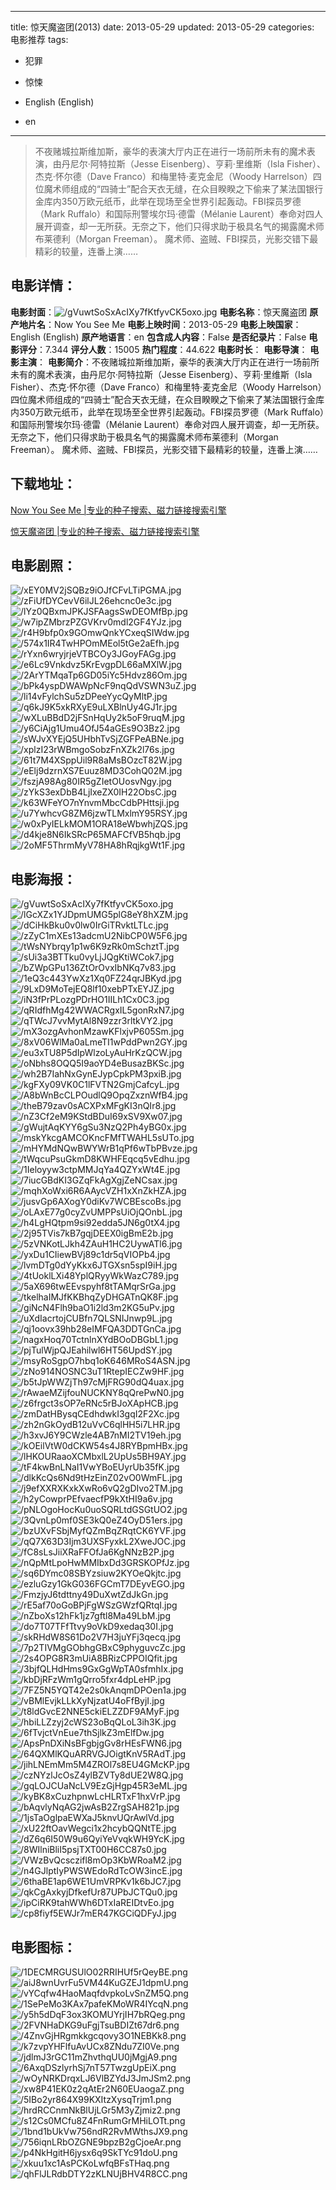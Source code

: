 
---
title: 惊天魔盗团(2013)
date: 2013-05-29
updated: 2013-05-29
categories: 电影推荐
tags:
- 犯罪
- 惊悚

- English (English)
- en
---


> 不夜赌城拉斯维加斯，豪华的表演大厅内正在进行一场前所未有的魔术表演，由丹尼尔·阿特拉斯（Jesse Eisenberg）、亨莉·里维斯（Isla Fisher）、杰克·怀尔德（Dave Franco）和梅里特·麦克金尼（Woody Harrelson）四位魔术师组成的“四骑士”配合天衣无缝，在众目睽睽之下偷来了某法国银行金库内350万欧元纸币，此举在现场至全世界引起轰动。FBI探员罗德（Mark Ruffalo）和国际刑警埃尔玛·德雷（Mélanie Laurent）奉命对四人展开调查，却一无所获。无奈之下，他们只得求助于极具名气的揭露魔术师布莱德利（Morgan Freeman）。  魔术师、盗贼、FBI探员，光影交错下最精彩的较量，连番上演……

## **电影详情**：

**电影封面**：<img src="https://image.tmdb.org/t/p/w200/gVuwtSoSxAcIXy7fKtfyvCK5oxo.jpg" alt="/gVuwtSoSxAcIXy7fKtfyvCK5oxo.jpg" title="/gVuwtSoSxAcIXy7fKtfyvCK5oxo.jpg">
**电影名称**：惊天魔盗团
**原产地片名**：Now You See Me
**电影上映时间**：2013-05-29
**电影上映国家**：English (English)
**原产地语言**：en
**包含成人内容**：False
**是否纪录片**：False
**电影评分**：7.344
**评分人数**：15005
**热门程度**：44.622
**电影时长**：
**电影导演**：
**电影主演**：
**电影简介**：不夜赌城拉斯维加斯，豪华的表演大厅内正在进行一场前所未有的魔术表演，由丹尼尔·阿特拉斯（Jesse Eisenberg）、亨莉·里维斯（Isla Fisher）、杰克·怀尔德（Dave Franco）和梅里特·麦克金尼（Woody Harrelson）四位魔术师组成的“四骑士”配合天衣无缝，在众目睽睽之下偷来了某法国银行金库内350万欧元纸币，此举在现场至全世界引起轰动。FBI探员罗德（Mark Ruffalo）和国际刑警埃尔玛·德雷（Mélanie Laurent）奉命对四人展开调查，却一无所获。无奈之下，他们只得求助于极具名气的揭露魔术师布莱德利（Morgan Freeman）。  魔术师、盗贼、FBI探员，光影交错下最精彩的较量，连番上演……

## **下载地址**：
[Now You See Me |专业的种子搜索、磁力链接搜索引擎](https://movie.amd794.com:2083/?search=Now%20You%20See%20Me&ordering=&mode=match_phrase&page_size=10&page=1)

[惊天魔盗团 |专业的种子搜索、磁力链接搜索引擎](https://movie.amd794.com:2083/?search=%E6%83%8A%E5%A4%A9%E9%AD%94%E7%9B%97%E5%9B%A2&ordering=&mode=match_phrase&page_size=10&page=1)
 

## **电影剧照**：
<img src="https://image.tmdb.org/t/p/original/xEY0MV2jSQBz9iOJfCFvLTiPGMA.jpg" alt="/xEY0MV2jSQBz9iOJfCFvLTiPGMA.jpg" title="/xEY0MV2jSQBz9iOJfCFvLTiPGMA.jpg"><img src="https://image.tmdb.org/t/p/original/zFiUfDYCevV6ilJL26ehcnc0e3c.jpg" alt="/zFiUfDYCevV6ilJL26ehcnc0e3c.jpg" title="/zFiUfDYCevV6ilJL26ehcnc0e3c.jpg"><img src="https://image.tmdb.org/t/p/original/lYz0QBxmJPKJSFAagsSwDEOMfBp.jpg" alt="/lYz0QBxmJPKJSFAagsSwDEOMfBp.jpg" title="/lYz0QBxmJPKJSFAagsSwDEOMfBp.jpg"><img src="https://image.tmdb.org/t/p/original/w7ipZMbrzPZGVKrv0mdl2GF4YJz.jpg" alt="/w7ipZMbrzPZGVKrv0mdl2GF4YJz.jpg" title="/w7ipZMbrzPZGVKrv0mdl2GF4YJz.jpg"><img src="https://image.tmdb.org/t/p/original/r4H9bfp0x9GOmwQnkYCxeqSIWdw.jpg" alt="/r4H9bfp0x9GOmwQnkYCxeqSIWdw.jpg" title="/r4H9bfp0x9GOmwQnkYCxeqSIWdw.jpg"><img src="https://image.tmdb.org/t/p/original/574x1IR4TwHPOmMEol5tGe2aEfh.jpg" alt="/574x1IR4TwHPOmMEol5tGe2aEfh.jpg" title="/574x1IR4TwHPOmMEol5tGe2aEfh.jpg"><img src="https://image.tmdb.org/t/p/original/rYxn6wryjrjeVTBCOy3JGoyFAGg.jpg" alt="/rYxn6wryjrjeVTBCOy3JGoyFAGg.jpg" title="/rYxn6wryjrjeVTBCOy3JGoyFAGg.jpg"><img src="https://image.tmdb.org/t/p/original/e6Lc9Vnkdvz5KrEvgpDL66aMXlW.jpg" alt="/e6Lc9Vnkdvz5KrEvgpDL66aMXlW.jpg" title="/e6Lc9Vnkdvz5KrEvgpDL66aMXlW.jpg"><img src="https://image.tmdb.org/t/p/original/2ArYTMqaTp6GD05iYc5Hdvz86Om.jpg" alt="/2ArYTMqaTp6GD05iYc5Hdvz86Om.jpg" title="/2ArYTMqaTp6GD05iYc5Hdvz86Om.jpg"><img src="https://image.tmdb.org/t/p/original/bPk4yspDWAWpNcF9nqQdVSWN3uZ.jpg" alt="/bPk4yspDWAWpNcF9nqQdVSWN3uZ.jpg" title="/bPk4yspDWAWpNcF9nqQdVSWN3uZ.jpg"><img src="https://image.tmdb.org/t/p/original/li14vFylchSu5zDPeeYycQyMltP.jpg" alt="/li14vFylchSu5zDPeeYycQyMltP.jpg" title="/li14vFylchSu5zDPeeYycQyMltP.jpg"><img src="https://image.tmdb.org/t/p/original/q6kJ9K5xkRXyE9uLXBlnUy4GJ1r.jpg" alt="/q6kJ9K5xkRXyE9uLXBlnUy4GJ1r.jpg" title="/q6kJ9K5xkRXyE9uLXBlnUy4GJ1r.jpg"><img src="https://image.tmdb.org/t/p/original/wXLuBBdD2jFSnHqUy2k5oF9ruqM.jpg" alt="/wXLuBBdD2jFSnHqUy2k5oF9ruqM.jpg" title="/wXLuBBdD2jFSnHqUy2k5oF9ruqM.jpg"><img src="https://image.tmdb.org/t/p/original/y6CiAjg1Umu4OfJ54aGEs9O3Bz2.jpg" alt="/y6CiAjg1Umu4OfJ54aGEs9O3Bz2.jpg" title="/y6CiAjg1Umu4OfJ54aGEs9O3Bz2.jpg"><img src="https://image.tmdb.org/t/p/original/sWJvXYEjQ5UHbhTvSjZGFPeABNe.jpg" alt="/sWJvXYEjQ5UHbhTvSjZGFPeABNe.jpg" title="/sWJvXYEjQ5UHbhTvSjZGFPeABNe.jpg"><img src="https://image.tmdb.org/t/p/original/xplzI23rWBmgoSobzFnXZk2l76s.jpg" alt="/xplzI23rWBmgoSobzFnXZk2l76s.jpg" title="/xplzI23rWBmgoSobzFnXZk2l76s.jpg"><img src="https://image.tmdb.org/t/p/original/61t7M4XSppUil9R8aMsBOzcT82W.jpg" alt="/61t7M4XSppUil9R8aMsBOzcT82W.jpg" title="/61t7M4XSppUil9R8aMsBOzcT82W.jpg"><img src="https://image.tmdb.org/t/p/original/eElj9dzrnXS7Euuz8MD3CohQ02M.jpg" alt="/eElj9dzrnXS7Euuz8MD3CohQ02M.jpg" title="/eElj9dzrnXS7Euuz8MD3CohQ02M.jpg"><img src="https://image.tmdb.org/t/p/original/fszjA98Ag80IR5gZIetOUosvNgy.jpg" alt="/fszjA98Ag80IR5gZIetOUosvNgy.jpg" title="/fszjA98Ag80IR5gZIetOUosvNgy.jpg"><img src="https://image.tmdb.org/t/p/original/zYkS3exDbB4LjIxeZX0IH22ObsC.jpg" alt="/zYkS3exDbB4LjIxeZX0IH22ObsC.jpg" title="/zYkS3exDbB4LjIxeZX0IH22ObsC.jpg"><img src="https://image.tmdb.org/t/p/original/k63WFeYO7nYnvmMbcCdbPHttsji.jpg" alt="/k63WFeYO7nYnvmMbcCdbPHttsji.jpg" title="/k63WFeYO7nYnvmMbcCdbPHttsji.jpg"><img src="https://image.tmdb.org/t/p/original/u7YwhcvG8ZM6jzwTLMxlmY95RSY.jpg" alt="/u7YwhcvG8ZM6jzwTLMxlmY95RSY.jpg" title="/u7YwhcvG8ZM6jzwTLMxlmY95RSY.jpg"><img src="https://image.tmdb.org/t/p/original/w0xPyIELkMOM1ORA18eWbwhjZQS.jpg" alt="/w0xPyIELkMOM1ORA18eWbwhjZQS.jpg" title="/w0xPyIELkMOM1ORA18eWbwhjZQS.jpg"><img src="https://image.tmdb.org/t/p/original/d4kje8N6IkSRcP65MAFCfVB5hqb.jpg" alt="/d4kje8N6IkSRcP65MAFCfVB5hqb.jpg" title="/d4kje8N6IkSRcP65MAFCfVB5hqb.jpg"><img src="https://image.tmdb.org/t/p/original/2oMF5ThrmMyV78HA8hRqjkgWt1F.jpg" alt="/2oMF5ThrmMyV78HA8hRqjkgWt1F.jpg" title="/2oMF5ThrmMyV78HA8hRqjkgWt1F.jpg">

## **电影海报**：
<img src="https://image.tmdb.org/t/p/original/gVuwtSoSxAcIXy7fKtfyvCK5oxo.jpg" alt="/gVuwtSoSxAcIXy7fKtfyvCK5oxo.jpg" title="/gVuwtSoSxAcIXy7fKtfyvCK5oxo.jpg"><img src="https://image.tmdb.org/t/p/original/lGcXZx1YJDpmUMG5plG8eY8hXZM.jpg" alt="/lGcXZx1YJDpmUMG5plG8eY8hXZM.jpg" title="/lGcXZx1YJDpmUMG5plG8eY8hXZM.jpg"><img src="https://image.tmdb.org/t/p/original/dCiHkBku0v0lw0IrGiTRvktLTLc.jpg" alt="/dCiHkBku0v0lw0IrGiTRvktLTLc.jpg" title="/dCiHkBku0v0lw0IrGiTRvktLTLc.jpg"><img src="https://image.tmdb.org/t/p/original/zZyC1mXEs13adcmU2NibCP0W5F6.jpg" alt="/zZyC1mXEs13adcmU2NibCP0W5F6.jpg" title="/zZyC1mXEs13adcmU2NibCP0W5F6.jpg"><img src="https://image.tmdb.org/t/p/original/tWsNYbrqy1p1w6K9zRk0mSchztT.jpg" alt="/tWsNYbrqy1p1w6K9zRk0mSchztT.jpg" title="/tWsNYbrqy1p1w6K9zRk0mSchztT.jpg"><img src="https://image.tmdb.org/t/p/original/sUi3a3BTTku0vyLjJQgKtiWCok7.jpg" alt="/sUi3a3BTTku0vyLjJQgKtiWCok7.jpg" title="/sUi3a3BTTku0vyLjJQgKtiWCok7.jpg"><img src="https://image.tmdb.org/t/p/original/bZWpGPu136ZtOrOvxIbNKq7v83.jpg" alt="/bZWpGPu136ZtOrOvxIbNKq7v83.jpg" title="/bZWpGPu136ZtOrOvxIbNKq7v83.jpg"><img src="https://image.tmdb.org/t/p/original/1eQ3c443YwXz1Xq0FZ24qrJBKyd.jpg" alt="/1eQ3c443YwXz1Xq0FZ24qrJBKyd.jpg" title="/1eQ3c443YwXz1Xq0FZ24qrJBKyd.jpg"><img src="https://image.tmdb.org/t/p/original/9LxD9MoTejEQ8lf10xebPTxEYJZ.jpg" alt="/9LxD9MoTejEQ8lf10xebPTxEYJZ.jpg" title="/9LxD9MoTejEQ8lf10xebPTxEYJZ.jpg"><img src="https://image.tmdb.org/t/p/original/iN3fPrPLozgPDrHO1IILh1Cx0C3.jpg" alt="/iN3fPrPLozgPDrHO1IILh1Cx0C3.jpg" title="/iN3fPrPLozgPDrHO1IILh1Cx0C3.jpg"><img src="https://image.tmdb.org/t/p/original/qRIdfhMg42WWACRgxIL5gonRxN7.jpg" alt="/qRIdfhMg42WWACRgxIL5gonRxN7.jpg" title="/qRIdfhMg42WWACRgxIL5gonRxN7.jpg"><img src="https://image.tmdb.org/t/p/original/qTWcJ7vvMytAl8N9zzr3rltkVY2.jpg" alt="/qTWcJ7vvMytAl8N9zzr3rltkVY2.jpg" title="/qTWcJ7vvMytAl8N9zzr3rltkVY2.jpg"><img src="https://image.tmdb.org/t/p/original/mX3ozgAvhonMzawKFlxjvP605Sm.jpg" alt="/mX3ozgAvhonMzawKFlxjvP605Sm.jpg" title="/mX3ozgAvhonMzawKFlxjvP605Sm.jpg"><img src="https://image.tmdb.org/t/p/original/8xV06WlMa0aLmeTI1wPddPwn2GY.jpg" alt="/8xV06WlMa0aLmeTI1wPddPwn2GY.jpg" title="/8xV06WlMa0aLmeTI1wPddPwn2GY.jpg"><img src="https://image.tmdb.org/t/p/original/eu3xTU8P5dIpWlzoLyAuHrKzQCW.jpg" alt="/eu3xTU8P5dIpWlzoLyAuHrKzQCW.jpg" title="/eu3xTU8P5dIpWlzoLyAuHrKzQCW.jpg"><img src="https://image.tmdb.org/t/p/original/oNbhs8OQQ5I9aoYD4eBusazBKSc.jpg" alt="/oNbhs8OQQ5I9aoYD4eBusazBKSc.jpg" title="/oNbhs8OQQ5I9aoYD4eBusazBKSc.jpg"><img src="https://image.tmdb.org/t/p/original/wh2B7IahNxGynEJypCpkPM3pxiB.jpg" alt="/wh2B7IahNxGynEJypCpkPM3pxiB.jpg" title="/wh2B7IahNxGynEJypCpkPM3pxiB.jpg"><img src="https://image.tmdb.org/t/p/original/kgFXy09VK0C1lFVTN2GmjCafcyL.jpg" alt="/kgFXy09VK0C1lFVTN2GmjCafcyL.jpg" title="/kgFXy09VK0C1lFVTN2GmjCafcyL.jpg"><img src="https://image.tmdb.org/t/p/original/A8bWnBcCLPOudlQ9OpqZxznWfB4.jpg" alt="/A8bWnBcCLPOudlQ9OpqZxznWfB4.jpg" title="/A8bWnBcCLPOudlQ9OpqZxznWfB4.jpg"><img src="https://image.tmdb.org/t/p/original/theB79zav0sACXPxMFgKI3nQIr8.jpg" alt="/theB79zav0sACXPxMFgKI3nQIr8.jpg" title="/theB79zav0sACXPxMFgKI3nQIr8.jpg"><img src="https://image.tmdb.org/t/p/original/nZ3Cf2eM9KStdBDuI69xSV9Xw07.jpg" alt="/nZ3Cf2eM9KStdBDuI69xSV9Xw07.jpg" title="/nZ3Cf2eM9KStdBDuI69xSV9Xw07.jpg"><img src="https://image.tmdb.org/t/p/original/gWujtAqKYY6gSu3NzQ2Ph4yBG0x.jpg" alt="/gWujtAqKYY6gSu3NzQ2Ph4yBG0x.jpg" title="/gWujtAqKYY6gSu3NzQ2Ph4yBG0x.jpg"><img src="https://image.tmdb.org/t/p/original/mskYkcgAMCOKncFMfTWAHL5sUTo.jpg" alt="/mskYkcgAMCOKncFMfTWAHL5sUTo.jpg" title="/mskYkcgAMCOKncFMfTWAHL5sUTo.jpg"><img src="https://image.tmdb.org/t/p/original/mHYMdNQwBWYWrB1qPf6wTbPBvze.jpg" alt="/mHYMdNQwBWYWrB1qPf6wTbPBvze.jpg" title="/mHYMdNQwBWYWrB1qPf6wTbPBvze.jpg"><img src="https://image.tmdb.org/t/p/original/tWqcuPsuGkmD8KWHFEqcq5vEdhu.jpg" alt="/tWqcuPsuGkmD8KWHFEqcq5vEdhu.jpg" title="/tWqcuPsuGkmD8KWHFEqcq5vEdhu.jpg"><img src="https://image.tmdb.org/t/p/original/1Ieloyyw3ctpMMJqYa4QZYxWt4E.jpg" alt="/1Ieloyyw3ctpMMJqYa4QZYxWt4E.jpg" title="/1Ieloyyw3ctpMMJqYa4QZYxWt4E.jpg"><img src="https://image.tmdb.org/t/p/original/7iucGBdKI3GZqFkAgXgjZeNCsax.jpg" alt="/7iucGBdKI3GZqFkAgXgjZeNCsax.jpg" title="/7iucGBdKI3GZqFkAgXgjZeNCsax.jpg"><img src="https://image.tmdb.org/t/p/original/mqhXoWxi6R6AAycVZH1xXnZkHZA.jpg" alt="/mqhXoWxi6R6AAycVZH1xXnZkHZA.jpg" title="/mqhXoWxi6R6AAycVZH1xXnZkHZA.jpg"><img src="https://image.tmdb.org/t/p/original/jusvGp6AXogY0diKv7WCBEscoBs.jpg" alt="/jusvGp6AXogY0diKv7WCBEscoBs.jpg" title="/jusvGp6AXogY0diKv7WCBEscoBs.jpg"><img src="https://image.tmdb.org/t/p/original/oLAxE77g0cyZvUMPPsUiOjQOnbL.jpg" alt="/oLAxE77g0cyZvUMPPsUiOjQOnbL.jpg" title="/oLAxE77g0cyZvUMPPsUiOjQOnbL.jpg"><img src="https://image.tmdb.org/t/p/original/h4LgHQtpm9si92edda5JN6g0tX4.jpg" alt="/h4LgHQtpm9si92edda5JN6g0tX4.jpg" title="/h4LgHQtpm9si92edda5JN6g0tX4.jpg"><img src="https://image.tmdb.org/t/p/original/2j95TVis7kB7gqjDEEX0igBmE2b.jpg" alt="/2j95TVis7kB7gqjDEEX0igBmE2b.jpg" title="/2j95TVis7kB7gqjDEEX0igBmE2b.jpg"><img src="https://image.tmdb.org/t/p/original/5zVNKotLJkh4ZAuH1HC2UywATl6.jpg" alt="/5zVNKotLJkh4ZAuH1HC2UywATl6.jpg" title="/5zVNKotLJkh4ZAuH1HC2UywATl6.jpg"><img src="https://image.tmdb.org/t/p/original/yxDu1CIiewBVj89c1dr5qVIOPb4.jpg" alt="/yxDu1CIiewBVj89c1dr5qVIOPb4.jpg" title="/yxDu1CIiewBVj89c1dr5qVIOPb4.jpg"><img src="https://image.tmdb.org/t/p/original/lvmDTg0dYyKkx6JTGXsn5spI9iH.jpg" alt="/lvmDTg0dYyKkx6JTGXsn5spI9iH.jpg" title="/lvmDTg0dYyKkx6JTGXsn5spI9iH.jpg"><img src="https://image.tmdb.org/t/p/original/4tUoklLXi48YplQRyyWkWazC789.jpg" alt="/4tUoklLXi48YplQRyyWkWazC789.jpg" title="/4tUoklLXi48YplQRyyWkWazC789.jpg"><img src="https://image.tmdb.org/t/p/original/5aX696twEEvspyhf8tTAMqrSrGa.jpg" alt="/5aX696twEEvspyhf8tTAMqrSrGa.jpg" title="/5aX696twEEvspyhf8tTAMqrSrGa.jpg"><img src="https://image.tmdb.org/t/p/original/tkelhaIMJfKKBhqZyDHGATnQK8F.jpg" alt="/tkelhaIMJfKKBhqZyDHGATnQK8F.jpg" title="/tkelhaIMJfKKBhqZyDHGATnQK8F.jpg"><img src="https://image.tmdb.org/t/p/original/giNcN4Flh9baO1i2ld3m2KG5uPv.jpg" alt="/giNcN4Flh9baO1i2ld3m2KG5uPv.jpg" title="/giNcN4Flh9baO1i2ld3m2KG5uPv.jpg"><img src="https://image.tmdb.org/t/p/original/uXdIacrtojCUBfn7QLSNIJnwp9L.jpg" alt="/uXdIacrtojCUBfn7QLSNIJnwp9L.jpg" title="/uXdIacrtojCUBfn7QLSNIJnwp9L.jpg"><img src="https://image.tmdb.org/t/p/original/qj1oovx39hb28eIMFQA3DDTGnCa.jpg" alt="/qj1oovx39hb28eIMFQA3DDTGnCa.jpg" title="/qj1oovx39hb28eIMFQA3DDTGnCa.jpg"><img src="https://image.tmdb.org/t/p/original/nagxHoq70TctnlnXYdBOoDBGbL1.jpg" alt="/nagxHoq70TctnlnXYdBOoDBGbL1.jpg" title="/nagxHoq70TctnlnXYdBOoDBGbL1.jpg"><img src="https://image.tmdb.org/t/p/original/pjTulWjpQJEahilwl6HT56UpdSY.jpg" alt="/pjTulWjpQJEahilwl6HT56UpdSY.jpg" title="/pjTulWjpQJEahilwl6HT56UpdSY.jpg"><img src="https://image.tmdb.org/t/p/original/msyRoSgpO7hbq1oK646MRoS4ASN.jpg" alt="/msyRoSgpO7hbq1oK646MRoS4ASN.jpg" title="/msyRoSgpO7hbq1oK646MRoS4ASN.jpg"><img src="https://image.tmdb.org/t/p/original/zNo914NOSNC3uT1RtepIECZw9HF.jpg" alt="/zNo914NOSNC3uT1RtepIECZw9HF.jpg" title="/zNo914NOSNC3uT1RtepIECZw9HF.jpg"><img src="https://image.tmdb.org/t/p/original/b5tJpWWZjTh97cMjFRG90dQ4uax.jpg" alt="/b5tJpWWZjTh97cMjFRG90dQ4uax.jpg" title="/b5tJpWWZjTh97cMjFRG90dQ4uax.jpg"><img src="https://image.tmdb.org/t/p/original/rAwaeMZijfouNUCKNY8qQrePwN0.jpg" alt="/rAwaeMZijfouNUCKNY8qQrePwN0.jpg" title="/rAwaeMZijfouNUCKNY8qQrePwN0.jpg"><img src="https://image.tmdb.org/t/p/original/z6frgct3sOP7eRNc5rBJoXApHCB.jpg" alt="/z6frgct3sOP7eRNc5rBJoXApHCB.jpg" title="/z6frgct3sOP7eRNc5rBJoXApHCB.jpg"><img src="https://image.tmdb.org/t/p/original/zmDatHBysqCEdhdwkI3gqI2F2Xc.jpg" alt="/zmDatHBysqCEdhdwkI3gqI2F2Xc.jpg" title="/zmDatHBysqCEdhdwkI3gqI2F2Xc.jpg"><img src="https://image.tmdb.org/t/p/original/zh2nGkOydB12uVvC6qlHH5i7LHR.jpg" alt="/zh2nGkOydB12uVvC6qlHH5i7LHR.jpg" title="/zh2nGkOydB12uVvC6qlHH5i7LHR.jpg"><img src="https://image.tmdb.org/t/p/original/h3xvJ6Y9CWzle4AB7nMI2TV19eh.jpg" alt="/h3xvJ6Y9CWzle4AB7nMI2TV19eh.jpg" title="/h3xvJ6Y9CWzle4AB7nMI2TV19eh.jpg"><img src="https://image.tmdb.org/t/p/original/kOEilVtW0dCKW54s4J8RYBpmHBx.jpg" alt="/kOEilVtW0dCKW54s4J8RYBpmHBx.jpg" title="/kOEilVtW0dCKW54s4J8RYBpmHBx.jpg"><img src="https://image.tmdb.org/t/p/original/lHKOURaaoXCMbxlL2UpUs5BH9AY.jpg" alt="/lHKOURaaoXCMbxlL2UpUs5BH9AY.jpg" title="/lHKOURaaoXCMbxlL2UpUs5BH9AY.jpg"><img src="https://image.tmdb.org/t/p/original/tF4kwBnLNaI1VwYBoEUyrUb35fK.jpg" alt="/tF4kwBnLNaI1VwYBoEUyrUb35fK.jpg" title="/tF4kwBnLNaI1VwYBoEUyrUb35fK.jpg"><img src="https://image.tmdb.org/t/p/original/dlkKcQs6Nd9tHzEinZ02vO0WmFL.jpg" alt="/dlkKcQs6Nd9tHzEinZ02vO0WmFL.jpg" title="/dlkKcQs6Nd9tHzEinZ02vO0WmFL.jpg"><img src="https://image.tmdb.org/t/p/original/j9efXXRXKxkXwRo6vQ2gDIvo2TM.jpg" alt="/j9efXXRXKxkXwRo6vQ2gDIvo2TM.jpg" title="/j9efXXRXKxkXwRo6vQ2gDIvo2TM.jpg"><img src="https://image.tmdb.org/t/p/original/h2yCowprPEfvaecfP9kXtHI9a6v.jpg" alt="/h2yCowprPEfvaecfP9kXtHI9a6v.jpg" title="/h2yCowprPEfvaecfP9kXtHI9a6v.jpg"><img src="https://image.tmdb.org/t/p/original/pNLOgoHocKu0uoSQRLtdGSGtUO2.jpg" alt="/pNLOgoHocKu0uoSQRLtdGSGtUO2.jpg" title="/pNLOgoHocKu0uoSQRLtdGSGtUO2.jpg"><img src="https://image.tmdb.org/t/p/original/3QvnLp0mf0SE3kQ0eZ4OyD51ers.jpg" alt="/3QvnLp0mf0SE3kQ0eZ4OyD51ers.jpg" title="/3QvnLp0mf0SE3kQ0eZ4OyD51ers.jpg"><img src="https://image.tmdb.org/t/p/original/bzUXvFSbjMyfQZmBqZRqtCK6YVF.jpg" alt="/bzUXvFSbjMyfQZmBqZRqtCK6YVF.jpg" title="/bzUXvFSbjMyfQZmBqZRqtCK6YVF.jpg"><img src="https://image.tmdb.org/t/p/original/qQ7X63D3Ijm3UXSFyxkL2XweJOC.jpg" alt="/qQ7X63D3Ijm3UXSFyxkL2XweJOC.jpg" title="/qQ7X63D3Ijm3UXSFyxkL2XweJOC.jpg"><img src="https://image.tmdb.org/t/p/original/fC8sLsJiiXRaFFOfJa6KgNNzB2P.jpg" alt="/fC8sLsJiiXRaFFOfJa6KgNNzB2P.jpg" title="/fC8sLsJiiXRaFFOfJa6KgNNzB2P.jpg"><img src="https://image.tmdb.org/t/p/original/nQpMtLpoHwMMIbxDd3GRSKOPfJz.jpg" alt="/nQpMtLpoHwMMIbxDd3GRSKOPfJz.jpg" title="/nQpMtLpoHwMMIbxDd3GRSKOPfJz.jpg"><img src="https://image.tmdb.org/t/p/original/sq6DYmc08SBYzsiuw2KYOeQkjtc.jpg" alt="/sq6DYmc08SBYzsiuw2KYOeQkjtc.jpg" title="/sq6DYmc08SBYzsiuw2KYOeQkjtc.jpg"><img src="https://image.tmdb.org/t/p/original/ezluGzy1GkG036FGCmT7DEyvEGO.jpg" alt="/ezluGzy1GkG036FGCmT7DEyvEGO.jpg" title="/ezluGzy1GkG036FGCmT7DEyvEGO.jpg"><img src="https://image.tmdb.org/t/p/original/FmzjyJ6tdttny49DuXwtZdJkGn.jpg" alt="/FmzjyJ6tdttny49DuXwtZdJkGn.jpg" title="/FmzjyJ6tdttny49DuXwtZdJkGn.jpg"><img src="https://image.tmdb.org/t/p/original/rE5af70oGoBPjFgWSzGWzfQRtqI.jpg" alt="/rE5af70oGoBPjFgWSzGWzfQRtqI.jpg" title="/rE5af70oGoBPjFgWSzGWzfQRtqI.jpg"><img src="https://image.tmdb.org/t/p/original/nZboXs12hFk1jz7gftl8Ma49LbM.jpg" alt="/nZboXs12hFk1jz7gftl8Ma49LbM.jpg" title="/nZboXs12hFk1jz7gftl8Ma49LbM.jpg"><img src="https://image.tmdb.org/t/p/original/do7T07TFfTtvy9oVkD9xedaq30I.jpg" alt="/do7T07TFfTtvy9oVkD9xedaq30I.jpg" title="/do7T07TFfTtvy9oVkD9xedaq30I.jpg"><img src="https://image.tmdb.org/t/p/original/skRHdW8S61Do2V7H3juYFj3qecq.jpg" alt="/skRHdW8S61Do2V7H3juYFj3qecq.jpg" title="/skRHdW8S61Do2V7H3juYFj3qecq.jpg"><img src="https://image.tmdb.org/t/p/original/7p2TIVMgGObhgGBxC9phyguvcZc.jpg" alt="/7p2TIVMgGObhgGBxC9phyguvcZc.jpg" title="/7p2TIVMgGObhgGBxC9phyguvcZc.jpg"><img src="https://image.tmdb.org/t/p/original/2s4OPG8R3mUiA8BRizCPPOIQfit.jpg" alt="/2s4OPG8R3mUiA8BRizCPPOIQfit.jpg" title="/2s4OPG8R3mUiA8BRizCPPOIQfit.jpg"><img src="https://image.tmdb.org/t/p/original/3bjfQLHdHms9GxGgWpTA0sfmhIx.jpg" alt="/3bjfQLHdHms9GxGgWpTA0sfmhIx.jpg" title="/3bjfQLHdHms9GxGgWpTA0sfmhIx.jpg"><img src="https://image.tmdb.org/t/p/original/kbDjRFzWm1gQrro5fxr4dpLeHP.jpg" alt="/kbDjRFzWm1gQrro5fxr4dpLeHP.jpg" title="/kbDjRFzWm1gQrro5fxr4dpLeHP.jpg"><img src="https://image.tmdb.org/t/p/original/7FZ5N5YQT42e2s0kAnqmDPOen1a.jpg" alt="/7FZ5N5YQT42e2s0kAnqmDPOen1a.jpg" title="/7FZ5N5YQT42e2s0kAnqmDPOen1a.jpg"><img src="https://image.tmdb.org/t/p/original/vBMlEvjkLLkXyNjzatU4oFfByjI.jpg" alt="/vBMlEvjkLLkXyNjzatU4oFfByjI.jpg" title="/vBMlEvjkLLkXyNjzatU4oFfByjI.jpg"><img src="https://image.tmdb.org/t/p/original/t8ldGvcE2NNE5ckiELZZDF9AMyF.jpg" alt="/t8ldGvcE2NNE5ckiELZZDF9AMyF.jpg" title="/t8ldGvcE2NNE5ckiELZZDF9AMyF.jpg"><img src="https://image.tmdb.org/t/p/original/hbiLLZzyj2cWS23oBqQLoL3ih3K.jpg" alt="/hbiLLZzyj2cWS23oBqQLoL3ih3K.jpg" title="/hbiLLZzyj2cWS23oBqQLoL3ih3K.jpg"><img src="https://image.tmdb.org/t/p/original/6fTvjctVnEue7thSjlkZ3mElfDw.jpg" alt="/6fTvjctVnEue7thSjlkZ3mElfDw.jpg" title="/6fTvjctVnEue7thSjlkZ3mElfDw.jpg"><img src="https://image.tmdb.org/t/p/original/ApsPnDXiNsBFgbjgGv8rHEsFWN6.jpg" alt="/ApsPnDXiNsBFgbjgGv8rHEsFWN6.jpg" title="/ApsPnDXiNsBFgbjgGv8rHEsFWN6.jpg"><img src="https://image.tmdb.org/t/p/original/64QXMlKQuARRVGJOigtKnV5RAdT.jpg" alt="/64QXMlKQuARRVGJOigtKnV5RAdT.jpg" title="/64QXMlKQuARRVGJOigtKnV5RAdT.jpg"><img src="https://image.tmdb.org/t/p/original/jihLNEmMm5M4ZROl7s8EU4GMcKP.jpg" alt="/jihLNEmMm5M4ZROl7s8EU4GMcKP.jpg" title="/jihLNEmMm5M4ZROl7s8EU4GMcKP.jpg"><img src="https://image.tmdb.org/t/p/original/czNYzlJcOsZ4ylBZVTy8dUE2W8Q.jpg" alt="/czNYzlJcOsZ4ylBZVTy8dUE2W8Q.jpg" title="/czNYzlJcOsZ4ylBZVTy8dUE2W8Q.jpg"><img src="https://image.tmdb.org/t/p/original/gqLOJCUaNcLV9EzGjHgp45R3eML.jpg" alt="/gqLOJCUaNcLV9EzGjHgp45R3eML.jpg" title="/gqLOJCUaNcLV9EzGjHgp45R3eML.jpg"><img src="https://image.tmdb.org/t/p/original/kyBK8xCuzhpnwLcHLRTxF1hxVrP.jpg" alt="/kyBK8xCuzhpnwLcHLRTxF1hxVrP.jpg" title="/kyBK8xCuzhpnwLcHLRTxF1hxVrP.jpg"><img src="https://image.tmdb.org/t/p/original/bAqvlyNqAG2jwAsB2ZrgSAH821p.jpg" alt="/bAqvlyNqAG2jwAsB2ZrgSAH821p.jpg" title="/bAqvlyNqAG2jwAsB2ZrgSAH821p.jpg"><img src="https://image.tmdb.org/t/p/original/1jsTaOglpaEWXaJ5knvUQrAwlVd.jpg" alt="/1jsTaOglpaEWXaJ5knvUQrAwlVd.jpg" title="/1jsTaOglpaEWXaJ5knvUQrAwlVd.jpg"><img src="https://image.tmdb.org/t/p/original/xU22ftOavWegci1x2hcybQQNtTE.jpg" alt="/xU22ftOavWegci1x2hcybQQNtTE.jpg" title="/xU22ftOavWegci1x2hcybQQNtTE.jpg"><img src="https://image.tmdb.org/t/p/original/dZ6q6I50W9u6QyiYeVvqkWH9YcK.jpg" alt="/dZ6q6I50W9u6QyiYeVvqkWH9YcK.jpg" title="/dZ6q6I50W9u6QyiYeVvqkWH9YcK.jpg"><img src="https://image.tmdb.org/t/p/original/8WIlniBliI5psjTXT00H6CC87s0.jpg" alt="/8WIlniBliI5psjTXT00H6CC87s0.jpg" title="/8WIlniBliI5psjTXT00H6CC87s0.jpg"><img src="https://image.tmdb.org/t/p/original/VWzBvQcsczifl8mOp3KbWRoaM2.jpg" alt="/VWzBvQcsczifl8mOp3KbWRoaM2.jpg" title="/VWzBvQcsczifl8mOp3KbWRoaM2.jpg"><img src="https://image.tmdb.org/t/p/original/n4GJlptIyPWSWEdoRdTcOW3incE.jpg" alt="/n4GJlptIyPWSWEdoRdTcOW3incE.jpg" title="/n4GJlptIyPWSWEdoRdTcOW3incE.jpg"><img src="https://image.tmdb.org/t/p/original/6thaBE1ap6WE1UmVRPKv1k6bJC7.jpg" alt="/6thaBE1ap6WE1UmVRPKv1k6bJC7.jpg" title="/6thaBE1ap6WE1UmVRPKv1k6bJC7.jpg"><img src="https://image.tmdb.org/t/p/original/qkCgAxkyjDfkefUr87UPbJCTQu0.jpg" alt="/qkCgAxkyjDfkefUr87UPbJCTQu0.jpg" title="/qkCgAxkyjDfkefUr87UPbJCTQu0.jpg"><img src="https://image.tmdb.org/t/p/original/ipCiRK9tahWWh6DTxIaREIDtvEo.jpg" alt="/ipCiRK9tahWWh6DTxIaREIDtvEo.jpg" title="/ipCiRK9tahWWh6DTxIaREIDtvEo.jpg"><img src="https://image.tmdb.org/t/p/original/cp8fiyf5EWJr7mER47KGCiQDFyJ.jpg" alt="/cp8fiyf5EWJr7mER47KGCiQDFyJ.jpg" title="/cp8fiyf5EWJr7mER47KGCiQDFyJ.jpg">

## **电影图标**：
<img src="https://image.tmdb.org/t/p/original/1DECMRGUSUlO02RRIHUf5rQeyBE.png" alt="/1DECMRGUSUlO02RRIHUf5rQeyBE.png" title="/1DECMRGUSUlO02RRIHUf5rQeyBE.png"><img src="https://image.tmdb.org/t/p/original/aiJ8wnUvrFu5VM44KuGZEJ1dpmU.png" alt="/aiJ8wnUvrFu5VM44KuGZEJ1dpmU.png" title="/aiJ8wnUvrFu5VM44KuGZEJ1dpmU.png"><img src="https://image.tmdb.org/t/p/original/vYCqfw4HaoMaqfdvpkoLvSnZM5Q.png" alt="/vYCqfw4HaoMaqfdvpkoLvSnZM5Q.png" title="/vYCqfw4HaoMaqfdvpkoLvSnZM5Q.png"><img src="https://image.tmdb.org/t/p/original/1SePeMo3KAx7pafeKMoWR4IYcqN.png" alt="/1SePeMo3KAx7pafeKMoWR4IYcqN.png" title="/1SePeMo3KAx7pafeKMoWR4IYcqN.png"><img src="https://image.tmdb.org/t/p/original/y5h5dDqF3ox3KOMUYrjIH7bRQeg.png" alt="/y5h5dDqF3ox3KOMUYrjIH7bRQeg.png" title="/y5h5dDqF3ox3KOMUYrjIH7bRQeg.png"><img src="https://image.tmdb.org/t/p/original/2FVNHaDKG9uFgjTsuBDIZt67dr6.png" alt="/2FVNHaDKG9uFgjTsuBDIZt67dr6.png" title="/2FVNHaDKG9uFgjTsuBDIZt67dr6.png"><img src="https://image.tmdb.org/t/p/original/4ZnvGjHRgmkkgcqovy3O1NEBKk8.png" alt="/4ZnvGjHRgmkkgcqovy3O1NEBKk8.png" title="/4ZnvGjHRgmkkgcqovy3O1NEBKk8.png"><img src="https://image.tmdb.org/t/p/original/k7zvpYHFlfuAvUCx8ZNdu7ZI0Ve.png" alt="/k7zvpYHFlfuAvUCx8ZNdu7ZI0Ve.png" title="/k7zvpYHFlfuAvUCx8ZNdu7ZI0Ve.png"><img src="https://image.tmdb.org/t/p/original/jdlmJ3rGC11mZhvthqUU0jMgjA9.png" alt="/jdlmJ3rGC11mZhvthqUU0jMgjA9.png" title="/jdlmJ3rGC11mZhvthqUU0jMgjA9.png"><img src="https://image.tmdb.org/t/p/original/6AxqDSzlyrhSj7nT57TwzgUpEiX.png" alt="/6AxqDSzlyrhSj7nT57TwzgUpEiX.png" title="/6AxqDSzlyrhSj7nT57TwzgUpEiX.png"><img src="https://image.tmdb.org/t/p/original/wOyNRKDrqxLJ6VlBZYdJ3JmJSm2.png" alt="/wOyNRKDrqxLJ6VlBZYdJ3JmJSm2.png" title="/wOyNRKDrqxLJ6VlBZYdJ3JmJSm2.png"><img src="https://image.tmdb.org/t/p/original/xw8P41EK0z2qAtEr2N60EUaogaZ.png" alt="/xw8P41EK0z2qAtEr2N60EUaogaZ.png" title="/xw8P41EK0z2qAtEr2N60EUaogaZ.png"><img src="https://image.tmdb.org/t/p/original/5IBo2yr864X99KXItzXysqTrjm1.png" alt="/5IBo2yr864X99KXItzXysqTrjm1.png" title="/5IBo2yr864X99KXItzXysqTrjm1.png"><img src="https://image.tmdb.org/t/p/original/hrdRCCnmNkBlUjLGr5M3yZjmiz2.png" alt="/hrdRCCnmNkBlUjLGr5M3yZjmiz2.png" title="/hrdRCCnmNkBlUjLGr5M3yZjmiz2.png"><img src="https://image.tmdb.org/t/p/original/s12Cs0MCfu8Z4FnRumGrMHiLOTt.png" alt="/s12Cs0MCfu8Z4FnRumGrMHiLOTt.png" title="/s12Cs0MCfu8Z4FnRumGrMHiLOTt.png"><img src="https://image.tmdb.org/t/p/original/1bnd1bUkVw756ndR2RvMWthsJX9.png" alt="/1bnd1bUkVw756ndR2RvMWthsJX9.png" title="/1bnd1bUkVw756ndR2RvMWthsJX9.png"><img src="https://image.tmdb.org/t/p/original/756iqnLRbOZGNE9bpzB2gCjoeAr.png" alt="/756iqnLRbOZGNE9bpzB2gCjoeAr.png" title="/756iqnLRbOZGNE9bpzB2gCjoeAr.png"><img src="https://image.tmdb.org/t/p/original/p4NkHgitH6jysx6q9SkTYc91doU.png" alt="/p4NkHgitH6jysx6q9SkTYc91doU.png" title="/p4NkHgitH6jysx6q9SkTYc91doU.png"><img src="https://image.tmdb.org/t/p/original/xkuu1xc1AsPCKoLwfqBFsTHaq.png" alt="/xkuu1xc1AsPCKoLwfqBFsTHaq.png" title="/xkuu1xc1AsPCKoLwfqBFsTHaq.png"><img src="https://image.tmdb.org/t/p/original/qhFlJLRdbDTY2zKLNUjBHV4R8CC.png" alt="/qhFlJLRdbDTY2zKLNUjBHV4R8CC.png" title="/qhFlJLRdbDTY2zKLNUjBHV4R8CC.png">

